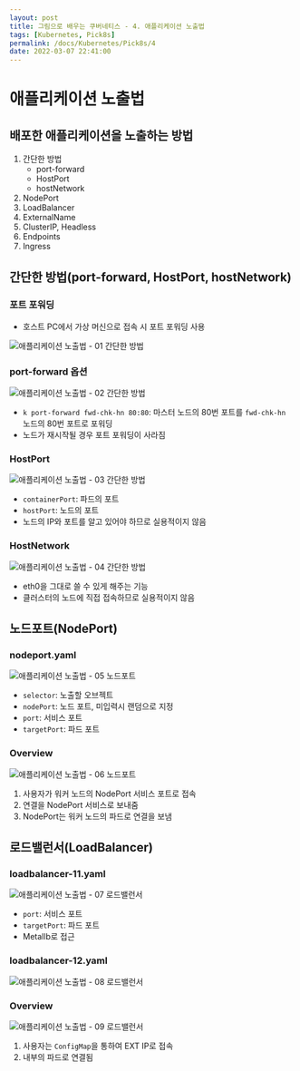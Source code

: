 ```yaml
---
layout: post
title: 그림으로 배우는 쿠버네티스 - 4. 애플리케이션 노출법
tags: [Kubernetes, Pick8s]
permalink: /docs/Kubernetes/Pick8s/4
date: 2022-03-07 22:41:00
---
```

# 애플리케이션 노출법
## 배포한 애플리케이션을 노출하는 방법

1. 간단한 방법
    - port-forward
    - HostPort
    - hostNetwork
2. NodePort
3. LoadBalancer
4. ExternalName
5. ClusterIP, Headless
6. Endpoints
7. Ingress

## 간단한 방법(port-forward, HostPort, hostNetwork)

### 포트 포워딩

- 호스트 PC에서 가상 머신으로 접속 시 포트 포워딩 사용

![애플리케이션 노출법 - 01  간단한 방법](https://user-images.githubusercontent.com/52024566/157049299-e4b434ce-fc49-45f3-ab20-3f1d87bc0e8c.png)

### port-forward 옵션

![애플리케이션 노출법 - 02  간단한 방법](https://user-images.githubusercontent.com/52024566/157049311-10427d4b-c46d-46d7-8ef2-4c198a9aaa56.png)

- `k port-forward fwd-chk-hn 80:80`: 마스터 노드의 80번 포트를 `fwd-chk-hn` 노드의 80번 포트로 포워딩
- 노드가 재시작될 경우 포트 포워딩이 사라짐

### HostPort

![애플리케이션 노출법 - 03  간단한 방법](https://user-images.githubusercontent.com/52024566/157049316-98000029-bfd2-4d6f-acad-050397e5440a.png)

- `containerPort`: 파드의 포트
- `hostPort`: 노드의 포트
- 노드의 IP와 포트를 알고 있어야 하므로 실용적이지 않음

### HostNetwork

![애플리케이션 노출법 - 04  간단한 방법](https://user-images.githubusercontent.com/52024566/157049318-13c6dd35-0f7e-4e9e-ae8c-5b60eeac6968.png)

- eth0을 그대로 쓸 수 있게 해주는 기능
- 클러스터의 노드에 직접 접속하므로 실용적이지 않음

##  노드포트(NodePort)

### nodeport.yaml

![애플리케이션 노출법 - 05  노드포트](https://user-images.githubusercontent.com/52024566/157052062-7737fedd-2159-4ac2-a182-c5932d49f42c.png)

- `selector`: 노출할 오브젝트
- `nodePort`: 노드 포트, 미입력시 랜덤으로 지정
- `port`: 서비스 포트
- `targetPort`: 파드 포트

### Overview

![애플리케이션 노출법 - 06  노드포트](https://user-images.githubusercontent.com/52024566/157052069-6e50a6a3-c83e-452b-a1c8-ce4aa5caca5c.png)

1. 사용자가 워커 노드의 NodePort 서비스 포트로 접속
2. 연결을 NodePort 서비스로 보내줌
3. NodePort는 워커 노드의 파드로 연결을 보냄

## 로드밸런서(LoadBalancer)

### loadbalancer-11.yaml

![애플리케이션 노출법 - 07  로드밸런서](https://user-images.githubusercontent.com/52024566/157054135-0c7036b6-4131-4cbe-af6a-79ab9e2c1699.png)

- `port`: 서비스 포트
- `targetPort`: 파드 포트
- Metallb로 접근

### loadbalancer-12.yaml

![애플리케이션 노출법 - 08  로드밸런서](https://user-images.githubusercontent.com/52024566/157054142-426615c9-247c-42ba-b4d5-27be1da94a18.png)

### Overview

![애플리케이션 노출법 - 09  로드밸런서](https://user-images.githubusercontent.com/52024566/157054145-4b2e31cb-7775-4259-a0f2-7a1aa6cfb985.png)

1. 사용자는 `ConfigMap`을 통하여 EXT IP로 접속
2. 내부의 파드로 연결됨